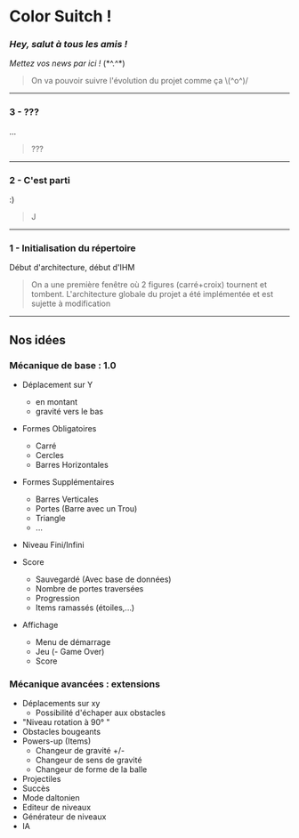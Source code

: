 # Color Suitch ! 

### ***Hey, salut à tous les amis !*** 

*Mettez vos news par ici !* (\*\^.\^\*)
>On va pouvoir suivre l'évolution du projet comme ça \\(\^o\^)\/


----------

### 3 - ???
...
> ???


----------

### 2 - C'est parti
:)
> J

----------

### 1 - Initialisation du répertoire
Début d'architecture, début d'IHM
>On a une première fenêtre où 2 figures (carré+croix) tournent et tombent.
>L'architecture globale du projet a été implémentée et est sujette à modification


----------



## Nos idées 
### Mécanique de base : 1.0
- Déplacement sur Y 
	- en montant 
	- gravité vers le bas
- Formes Obligatoires
	- Carré
	- Cercles
	- Barres Horizontales
- Formes Supplémentaires
	- Barres Verticales
	- Portes (Barre avec un Trou)
	- Triangle
	- ...
- Niveau Fini/Infini
- Score
	- Sauvegardé (Avec base de données)
	- Nombre de portes traversées
	- Progression
	- Items ramassés (étoiles,...)
	
- Affichage 
	- Menu de démarrage
	- Jeu
	(- Game Over)
	- Score

### Mécanique avancées : extensions

- Déplacements sur xy
    - Possibilité d'échaper aux obstacles
- "Niveau rotation à 90° "
- Obstacles bougeants
- Powers-up (Items)
	- Changeur de gravité +/-
	- Changeur de sens de gravité
	- Changeur de forme de la balle
- Projectiles 
- Succès
- Mode daltonien
- Editeur de niveaux
- Générateur de niveaux
- IA
